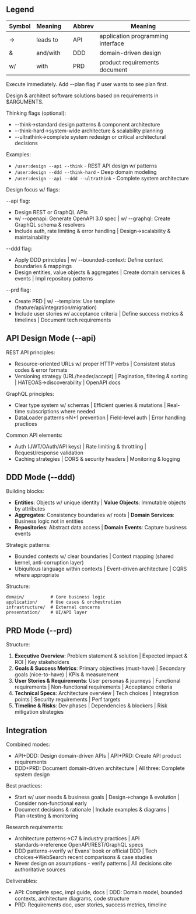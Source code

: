 ## Legend

| Symbol | Meaning  |     | Abbrev | Meaning                           |
| ------ | -------- | --- | ------ | --------------------------------- |
| →      | leads to |     | API    | application programming interface |
| &      | and/with |     | DDD    | domain-driven design              |
| w/     | with     |     | PRD    | product requirements document     |

Execute immediately. Add --plan flag if user wants to see plan first.

Design & architect software solutions based on requirements in $ARGUMENTS.

Thinking flags (optional):

- --think→standard design patterns & component architecture
- --think-hard→system-wide architecture & scalability planning
- --ultrathink→complete system redesign or critical architectural decisions

Examples:

- `/user:design --api --think` - REST API design w/ patterns
- `/user:design --ddd --think-hard` - Deep domain modeling
- `/user:design --api --ddd --ultrathink` - Complete system architecture

Design focus w/ flags:

--api flag:

- Design REST or GraphQL APIs
- w/ --openapi: Generate OpenAPI 3.0 spec | w/ --graphql: Create GraphQL schema & resolvers
- Include auth, rate limiting & error handling | Design→scalability & maintainability

--ddd flag:

- Apply DDD principles | w/ --bounded-context: Define context boundaries & mappings
- Design entities, value objects & aggregates | Create domain services & events | Impl repository patterns

--prd flag:

- Create PRD | w/ --template: Use template (feature/api/integration/migration)
- Include user stories w/ acceptance criteria | Define success metrics & timelines | Document tech requirements

## API Design Mode (--api)

REST API principles:

- Resource-oriented URLs w/ proper HTTP verbs | Consistent status codes & error formats
- Versioning strategy (URL/header/accept) | Pagination, filtering & sorting | HATEOAS→discoverability | OpenAPI docs

GraphQL principles:

- Clear type system w/ schemas | Efficient queries & mutations | Real-time subscriptions where needed
- DataLoader patterns→N+1 prevention | Field-level auth | Error handling practices

Common API elements:

- Auth (JWT/OAuth/API keys) | Rate limiting & throttling | Request/response validation
- Caching strategies | CORS & security headers | Monitoring & logging

## DDD Mode (--ddd)

Building blocks:

- **Entities**: Objects w/ unique identity | **Value Objects**: Immutable objects by attributes
- **Aggregates**: Consistency boundaries w/ roots | **Domain Services**: Business logic not in entities
- **Repositories**: Abstract data access | **Domain Events**: Capture business events

Strategic patterns:

- Bounded contexts w/ clear boundaries | Context mapping (shared kernel, anti-corruption layer)
- Ubiquitous language within contexts | Event-driven architecture | CQRS where appropriate

Structure:

```
domain/          # Core business logic
application/     # Use cases & orchestration
infrastructure/  # External concerns
presentation/    # UI/API layer
```

## PRD Mode (--prd)

Structure:

1. **Executive Overview**: Problem statement & solution | Expected impact & ROI | Key stakeholders
2. **Goals & Success Metrics**: Primary objectives (must-have) | Secondary goals (nice-to-have) | KPIs & measurement
3. **User Stories & Requirements**: User personas & journeys | Functional requirements | Non-functional requirements | Acceptance criteria
4. **Technical Specs**: Architecture overview | Tech choices | Integration points | Security requirements | Perf targets
5. **Timeline & Risks**: Dev phases | Dependencies & blockers | Risk mitigation strategies

## Integration

Combined modes:

- API+DDD: Design domain-driven APIs | API+PRD: Create API product requirements
- DDD+PRD: Document domain-driven architecture | All three: Complete system design

Best practices:

- Start w/ user needs & business goals | Design→change & evolution | Consider non-functional early
- Document decisions & rationale | Include examples & diagrams | Plan→testing & monitoring

Research requirements:

- Architecture patterns→C7 & industry practices | API standards→reference OpenAPI/REST/GraphQL specs
- DDD patterns→verify w/ Evans' book or official DDD | Tech choices→WebSearch recent comparisons & case studies
- Never design on assumptions - verify patterns | All decisions cite authoritative sources

Deliverables:

- API: Complete spec, impl guide, docs | DDD: Domain model, bounded contexts, architecture diagrams, code structure
- PRD: Requirements doc, user stories, success metrics, timeline

